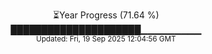 <p align="center">
⏳Year Progress (71.64 %)<br>
█████████████████████▁▁▁▁▁▁▁▁▁ <br>
<sub>Updated: Fri, 19 Sep 2025 12:04:56 GMT</sub>
</p>

